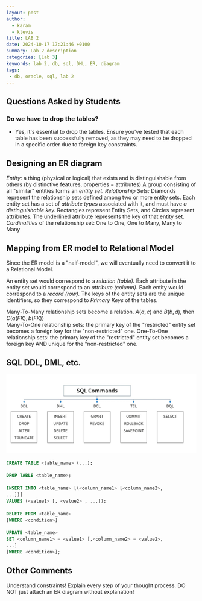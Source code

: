 ```yaml
---
layout: post
author: 
  - karam
  - klevis
title: LAB 2
date: 2024-10-17 17:21:46 +0100
summary: Lab 2 description
categories: [Lab 3]
keywords: lab 2, db, sql, DML, ER, diagram
tags:
 - db, oracle, sql, lab 2
---
```


## Questions Asked by Students

### Do we have to drop the tables?
- Yes, it's essential to drop the tables. Ensure you've tested that each table has been successfully removed, as they may need to be dropped in a specific order due to foreign key constraints.


## Designing an ER diagram
*Entity*: a thing (physical or logical) that exists and is distinguishable from others (by distinctive features, properties = attributes)
A group consisting of all "similar" entities forms an *entity set.*
*Relationship Sets:* Diamonds represent the relationship sets defined among two or more entity sets.
Each entity set has a set of *attribute types* associated with it, and must have *a distinguishable key.*
Rectangles represent Entity Sets, and Circles represent attributes. The underlined attribute represents the key of that entity set.
*Cardinalities* of the relationship set: One to One, One to Many, Many to Many

## Mapping from ER model to Relational Model
Since the ER model is a "half-model", we will eventually need to convert it to a Relational Model.

An entity set would correspond to a *relation (table).*
Each attribute in the entity set would correspond to an *attribute (column).*
Each entity would correspond to a *record (row).*
The keys of the entity sets are the unique identifiers, so they correspond to *Primary Keys* of the tables.

Many-To-Many relationship sets become a relation. $A(a,c)$ and $B(b,d)$, then $C(a (FK),b (FK))$    
Many-To-One relationship sets: the primary key of the "restricted" entity set becomes a foreign key for the "non-restricted" one.
One-To-One relationship sets: the primary key of the "restricted" entity set becomes a foreign key AND unique for the "non-restricted" one.
## SQL DDL, DML, etc.

![image](assets/img/lab2/image.png)

``` sql
CREATE TABLE <table_name> (...);

DROP TABLE <table_name>;

INSERT INTO <table_name> [(<column_name1> [<column_name2>,
...])]
VALUES (<value1> [, <value2> , ...]);

DELETE FROM <table_name>
[WHERE <condition>]

UPDATE <table_name>
SET <column_name1> = <value1> [,<column_name2> = <value2>,
...]
[WHERE <condition>];
```

## Other Comments
Understand constraints!
Explain every step of your thought process. DO NOT just attach an ER diagram without explanation!